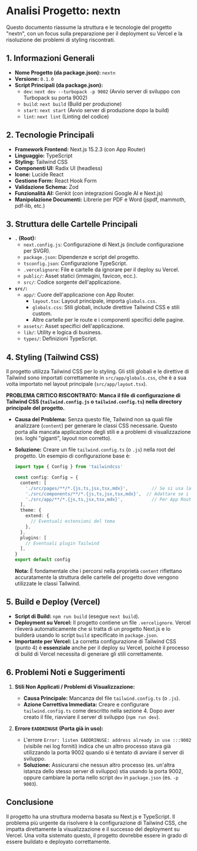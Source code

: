 # Analisi Progetto: nextn

Questo documento riassume la struttura e le tecnologie del progetto "nextn", con un focus sulla preparazione per il deployment su Vercel e la risoluzione dei problemi di styling riscontrati.

## 1. Informazioni Generali

*   **Nome Progetto (da package.json):** `nextn`
*   **Versione:** `0.1.0`
*   **Script Principali (da package.json):**
    *   `dev`: `next dev --turbopack -p 9002` (Avvio server di sviluppo con Turbopack su porta 9002)
    *   `build`: `next build` (Build per produzione)
    *   `start`: `next start` (Avvio server di produzione dopo la build)
    *   `lint`: `next lint` (Linting del codice)

## 2. Tecnologie Principali

*   **Framework Frontend:** Next.js 15.2.3 (con App Router)
*   **Linguaggio:** TypeScript
*   **Styling:** Tailwind CSS
*   **Componenti UI:** Radix UI (headless)
*   **Icone:** Lucide React
*   **Gestione Form:** React Hook Form
*   **Validazione Schema:** Zod
*   **Funzionalità AI:** Genkit (con integrazioni Google AI e Next.js)
*   **Manipolazione Documenti:** Librerie per PDF e Word (jspdf, mammoth, pdf-lib, etc.)

## 3. Struttura delle Cartelle Principali

*   **`.` (Root):**
    *   `next.config.js`: Configurazione di Next.js (include configurazione per SVGR).
    *   `package.json`: Dipendenze e script del progetto.
    *   `tsconfig.json`: Configurazione TypeScript.
    *   `.vercelignore`: File e cartelle da ignorare per il deploy su Vercel.
    *   `public/`: Asset statici (immagini, favicon, ecc.).
    *   `src/`: Codice sorgente dell'applicazione.
*   **`src/`:**
    *   `app/`: Cuore dell'applicazione con App Router.
        *   `layout.tsx`: Layout principale, importa `globals.css`.
        *   `globals.css`: Stili globali, include direttive Tailwind CSS e stili custom.
        *   Altre cartelle per le route e i componenti specifici delle pagine.
    *   `assets/`: Asset specifici dell'applicazione.
    *   `lib/`: Utility e logica di business.
    *   `types/`: Definizioni TypeScript.

## 4. Styling (Tailwind CSS)

Il progetto utilizza Tailwind CSS per lo styling. Gli stili globali e le direttive di Tailwind sono importati correttamente in `src/app/globals.css`, che è a sua volta importato nel layout principale (`src/app/layout.tsx`).

**PROBLEMA CRITICO RISCONTRATO:**
**Manca il file di configurazione di Tailwind CSS (`tailwind.config.js` o `tailwind.config.ts`) nella directory principale del progetto.**

*   **Causa del Problema:** Senza questo file, Tailwind non sa quali file analizzare (`content`) per generare le classi CSS necessarie. Questo porta alla mancata applicazione degli stili e a problemi di visualizzazione (es. loghi "giganti", layout non corretto).
*   **Soluzione:** Creare un file `tailwind.config.ts` (o `.js`) nella root del progetto. Un esempio di configurazione base è:

    ```typescript
    import type { Config } from 'tailwindcss'

    const config: Config = {
      content: [
        './src/pages/**/*.{js,ts,jsx,tsx,mdx}',         // Se si usa la cartella pages
        './src/components/**/*.{js,ts,jsx,tsx,mdx}',  // Adattare se i componenti sono altrove
        './src/app/**/*.{js,ts,jsx,tsx,mdx}',           // Per App Router
      ],
      theme: {
        extend: {
          // Eventuali estensioni del tema
        },
      },
      plugins: [
        // Eventuali plugin Tailwind
      ],
    }
    export default config
    ```
    **Nota:** È fondamentale che i percorsi nella proprietà `content` riflettano accuratamente la struttura delle cartelle del progetto dove vengono utilizzate le classi Tailwind.

## 5. Build e Deploy (Vercel)

*   **Script di Build:** `npm run build` (esegue `next build`).
*   **Deployment su Vercel:** Il progetto contiene un file `.vercelignore`. Vercel rileverà automaticamente che si tratta di un progetto Next.js e lo builderà usando lo script `build` specificato in `package.json`.
*   **Importante per Vercel:** La corretta configurazione di Tailwind CSS (punto 4) è **essenziale** anche per il deploy su Vercel, poiché il processo di build di Vercel necessita di generare gli stili correttamente.

## 6. Problemi Noti e Suggerimenti

1.  **Stili Non Applicati / Problemi di Visualizzazione:**
    *   **Causa Principale:** Mancanza del file `tailwind.config.ts` (o `.js`).
    *   **Azione Correttiva Immediata:** Creare e configurare `tailwind.config.ts` come descritto nella sezione 4. Dopo aver creato il file, riavviare il server di sviluppo (`npm run dev`).

2.  **Errore `EADDRINUSE` (Porta già in uso):**
    *   L'errore `Error: listen EADDRINUSE: address already in use :::9002` (visibile nei log forniti) indica che un altro processo stava già utilizzando la porta 9002 quando si è tentato di avviare il server di sviluppo.
    *   **Soluzione:** Assicurarsi che nessun altro processo (es. un'altra istanza dello stesso server di sviluppo) stia usando la porta 9002, oppure cambiare la porta nello script `dev` in `package.json` (es. `-p 9003`).

## Conclusione

Il progetto ha una struttura moderna basata su Next.js e TypeScript. Il problema più urgente da risolvere è la configurazione di Tailwind CSS, che impatta direttamente la visualizzazione e il successo del deployment su Vercel. Una volta sistemato questo, il progetto dovrebbe essere in grado di essere buildato e deployato correttamente. 